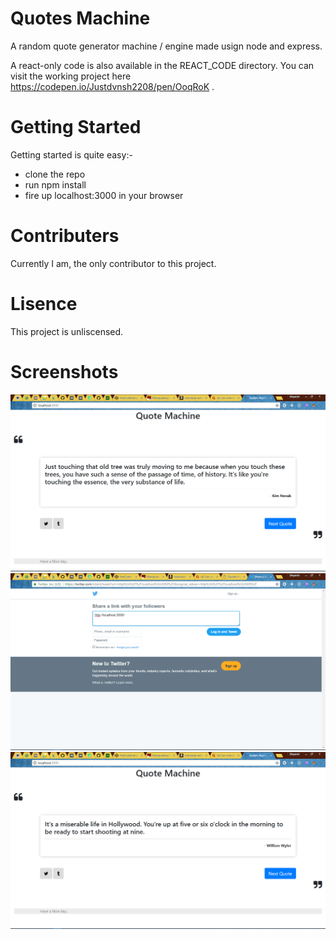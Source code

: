 # Quotes Machine
A random quote generator machine / engine made usign 
node and express.

A react-only code is also available in the 
REACT_CODE directory. You can visit the working 
project here 
https://codepen.io/Justdvnsh2208/pen/OoqRoK .

# Getting Started
Getting started is quite easy:-

- clone the repo
- run npm install
- fire up localhost:3000 in your browser

# Contributers
Currently I am, the only contributor to this project.

# Lisence 
This project is unliscensed.

# Screenshots
![sc1](sc1.png)
![sc2](sc2.png)
![sc3](sc3.png)
